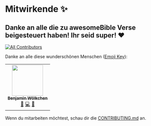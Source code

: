 # Mitwirkende ✨

## Danke an alle die zu awesomeBible Verse beigesteuert haben! Ihr seid super! ❤️

<!-- ALL-CONTRIBUTORS-BADGE:START - Do not remove or modify this section -->
[![All Contributors](https://img.shields.io/badge/all_contributors-1-orange.svg?style=flat-square)](#mitwirkende-)
<!-- ALL-CONTRIBUTORS-BADGE:END -->

Danke an alle diese wunderschönen Menschen ([Emoji Key](https://allcontributors.org/docs/de/emoji-key)):

<!-- ALL-CONTRIBUTORS-LIST:START - Do not remove or modify this section -->
<!-- prettier-ignore-start -->
<!-- markdownlint-disable -->
<table>
  <tr>
    <td align="center"><a href="https://awesomebible.de"><img src="https://avatars2.githubusercontent.com/u/42138517?v=4" width="100px;" alt=""/><br /><sub><b>Benjamin Wölkchen</b></sub></a><br /><a href="#projectManagement-benjaminwolkchen" title="Project Management">📆</a> <a href="https://github.com/awesomebible/verse/commits?author=benjaminwolkchen" title="Code">💻</a> <a href="https://github.com/awesomebible/verse/commits?author=benjaminwolkchen" title="Documentation">📖</a></td>
  </tr>
</table>

<!-- markdownlint-enable -->
<!-- prettier-ignore-end -->
<!-- ALL-CONTRIBUTORS-LIST:END -->

Wenn du mitarbeiten möchtest, schau dir die [CONTRIBUTING.md](CONTRIBUTING.md) an.
